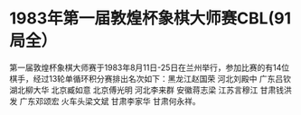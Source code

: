 # 1983年第一届敦煌杯象棋大师赛CBL(91局全）

第一届敦煌杯象棋大师赛于1983年8月11日-25日在兰州举行，参加比赛的有14位棋手，经过13轮单循环积分赛排出名次如下：黑龙江赵国荣 河北刘殿中 广东吕钦 湖北柳大华 北京臧如意 北京傅光明 河北李来群 安徽蒋志梁 江苏言穆江 甘肃钱洪发 广东邓颂宏 火车头梁文斌 甘肃李家华 甘肃何永祥。